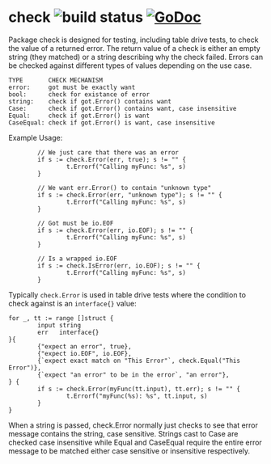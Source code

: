 # check ![build status](https://travis-ci.org/pborman/check.svg?branch=master) [![GoDoc](https://godoc.org/github.com/pborman/check?status.svg)](http://godoc.org/github.com/pborman/check)

Package check is designed for testing, including table drive tests, to check
the value of a returned error.  The return value of a check is either an
empty string (they matched) or a string describing why the check failed.
Errors can be checked against different types of values depending
on the use case.
```
TYPE       CHECK MECHANISM
error:     got must be exactly want
bool:      check for existance of error
string:    check if got.Error() contains want
Case:      check if got.Error() contains want, case insensitive
Equal:     check if got.Error() is want
CaseEqual: check if got.Error() is want, case insensitive
```
Example Usage:
```
        // We just care that there was an error
        if s := check.Error(err, true); s != "" {
                t.Errorf("Calling myFunc: %s", s)
        }

        // We want err.Error() to contain "unknown type"
        if s := check.Error(err, "unknown type"); s != "" {
                t.Errorf("Calling myFunc: %s", s)
        }

        // Got must be io.EOF
        if s := check.Error(err, io.EOF); s != "" {
                t.Errorf("Calling myFunc: %s", s)
        }

        // Is a wrapped io.EOF
        if s := check.IsError(err, io.EOF); s != "" {
                t.Errorf("Calling myFunc: %s", s)
        }
```

Typically ```check.Error``` is used in table drive tests where the condition
to check against is an ```interface{}``` value:

```
for _, tt := range []struct {
        input string
        err   interface{}
}{
        {"expect an error", true},
        {"expect io.EOF", io.EOF},
        {`expect exact match on "This Error"`, check.Equal("This Error")},
        {`expect "an error" to be in the error`, "an error"},
} {
        if s := check.Error(myFunc(tt.input), tt.err); s != "" {
                t.Errorf("myFunc(%s): %s", tt.input, s)
        }
}
```

When a string is passed, check.Error normally just checks to see that error
message contains the string, case sensitive.  Strings cast to Case are
checked case insensitive while Equal and CaseEqual require the entire error
message to be matched either case sensitive or insensitive respectively.
